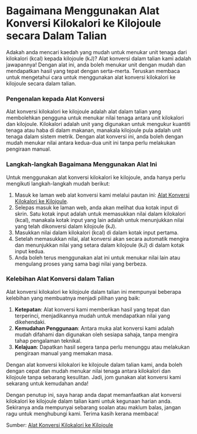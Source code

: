 Bagaimana Menggunakan Alat Konversi Kilokalori ke Kilojoule secara Dalam Talian
===============================================================================

Adakah anda mencari kaedah yang mudah untuk menukar unit tenaga dari kilokalori (kcal) kepada kilojoule (kJ)? Alat konversi dalam talian kami adalah jawapannya! Dengan alat ini, anda boleh menukar unit dengan mudah dan mendapatkan hasil yang tepat dengan serta-merta. Teruskan membaca untuk mengetahui cara untuk menggunakan alat konversi kilokalori ke kilojoule secara dalam talian.

### Pengenalan kepada Alat Konversi

Alat konversi kilokalori ke kilojoule adalah alat dalam talian yang membolehkan pengguna untuk menukar nilai tenaga antara unit kilokalori dan kilojoule. Kilokalori adalah unit yang digunakan untuk mengukur kuantiti tenaga atau haba di dalam makanan, manakala kilojoule pula adalah unit tenaga dalam sistem metrik. Dengan alat konversi ini, anda boleh dengan mudah menukar nilai antara kedua-dua unit ini tanpa perlu melakukan pengiraan manual.

### Langkah-langkah Bagaimana Menggunakan Alat Ini

Untuk menggunakan alat konversi kilokalori ke kilojoule, anda hanya perlu mengikuti langkah-langkah mudah berikut:

1. Masuk ke laman web alat konversi kami melalui pautan ini: [Alat Konversi Kilokalori ke Kilojoule](https://www.onlinecalculatorsfree.com/ms/convert/kilocalories-to-kilojoules.html).
2. Selepas masuk ke laman web, anda akan melihat dua kotak input di skrin. Satu kotak input adalah untuk memasukkan nilai dalam kilokalori (kcal), manakala kotak input yang lain adalah untuk menunjukkan nilai yang telah dikonversi dalam kilojoule (kJ).
3. Masukkan nilai dalam kilokalori (kcal) di dalam kotak input pertama.
4. Setelah memasukkan nilai, alat konversi akan secara automatik mengira dan menunjukkan nilai yang setara dalam kilojoule (kJ) di dalam kotak input kedua.
5. Anda boleh terus menggunakan alat ini untuk menukar nilai lain atau mengulang proses yang sama bagi nilai yang berbeza.

### Kelebihan Alat Konversi dalam Talian

Alat konversi kilokalori ke kilojoule dalam talian ini mempunyai beberapa kelebihan yang membuatnya menjadi pilihan yang baik:

1. **Ketepatan**: Alat konversi kami memberikan hasil yang tepat dan terperinci, menjadikannya mudah untuk mendapatkan nilai yang dikehendaki.
2. **Kemudahan Penggunaan**: Antara muka alat konversi kami adalah mudah difahami dan digunakan oleh sesiapa sahaja, tanpa mengira tahap pengalaman teknikal.
3. **Kelajuan**: Dapatkan hasil segera tanpa perlu menunggu atau melakukan pengiraan manual yang memakan masa.

Dengan alat konversi kilokalori ke kilojoule dalam talian kami, anda boleh dengan cepat dan mudah menukar nilai tenaga antara kilokalori dan kilojoule tanpa sebarang kesulitan. Jadi, jom gunakan alat konversi kami sekarang untuk kemudahan anda!

Dengan penutup ini, saya harap anda dapat memanfaatkan alat konversi kilokalori ke kilojoule dalam talian kami untuk kegunaan harian anda. Sekiranya anda mempunyai sebarang soalan atau maklum balas, jangan ragu untuk menghubungi kami. Terima kasih kerana membaca!

Sumber: [Alat Konversi Kilokalori ke Kilojoule](https://www.onlinecalculatorsfree.com/ms/convert/kilocalories-to-kilojoules.html)